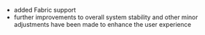 - added Fabric support
- further improvements to overall system stability and other minor adjustments have been made to enhance the user experience
